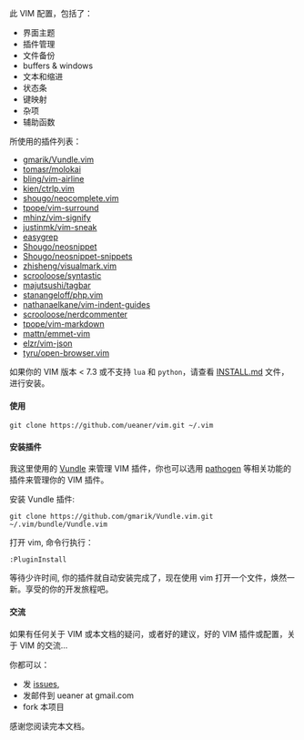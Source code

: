 此 VIM 配置，包括了：

* 界面主题
* 插件管理
* 文件备份
* buffers & windows
* 文本和缩进
* 状态条
* 键映射
* 杂项
* 辅助函数

所使用的插件列表：

* [gmarik/Vundle.vim]
* [tomasr/molokai]
* [bling/vim-airline]
* [kien/ctrlp.vim]
* [shougo/neocomplete.vim]
* [tpope/vim-surround]
* [mhinz/vim-signify]
* [justinmk/vim-sneak]
* [easygrep]
* [Shougo/neosnippet]
* [Shougo/neosnippet-snippets]
* [zhisheng/visualmark.vim]
* [scrooloose/syntastic]
* [majutsushi/tagbar]
* [stanangeloff/php.vim]
* [nathanaelkane/vim-indent-guides]
* [scrooloose/nerdcommenter]
* [tpope/vim-markdown]
* [mattn/emmet-vim]
* [elzr/vim-json]
* [tyru/open-browser.vim]

如果你的 VIM 版本 < 7.3 或不支持 `lua` 和 `python`，请查看 [INSTALL.md] 文件，进行安装。

#### 使用

    git clone https://github.com/ueaner/vim.git ~/.vim

#### 安装插件

我这里使用的 [Vundle] 来管理 VIM 插件，你也可以选用 [pathogen] 等相关功能的插件来管理你的 VIM 插件。

安装 Vundle 插件:

    git clone https://github.com/gmarik/Vundle.vim.git ~/.vim/bundle/Vundle.vim

打开 vim, 命令行执行：

    :PluginInstall

等待少许时间, 你的插件就自动安装完成了，现在使用 vim 打开一个文件，焕然一新。享受的你的开发旅程吧。

#### 交流

如果有任何关于 VIM 或本文档的疑问，或者好的建议，好的 VIM 插件或配置，关于 VIM 的交流...

你都可以：

* 发 [issues],
* 发邮件到 ueaner at gmail.com
* fork 本项目

感谢您阅读完本文档。

[INSTALL.md]: https://github.com/ueaner/vim/blob/master/INSTALL.md "安装 VIM7.4"

[pathogen]: http://github.com/tpope/vim-pathogen
[Vundle]: https://github.com/gmarik/Vundle.vim
[issues]: https://github.com/ueaner/vim/issues

[gmarik/Vundle.vim]: https://github.com/gmarik/Vundle.vim
[tomasr/molokai]: https://github.com/tomasr/molokai
[bling/vim-airline]: https://github.com/bling/vim-airline
[kien/ctrlp.vim]: https://github.com/kien/ctrlp.vim
[shougo/neocomplete.vim]: https://github.com/shougo/neocomplete.vim
[tpope/vim-surround]: https://github.com/tpope/vim-surround
[mhinz/vim-signify]: https://github.com/mhinz/vim-signify
[justinmk/vim-sneak]: https://github.com/justinmk/vim-sneak
[easygrep]: https://github.com/easygrep
[Shougo/neosnippet]: https://github.com/Shougo/neosnippet
[Shougo/neosnippet-snippets]: https://github.com/Shougo/neosnippet-snippets
[zhisheng/visualmark.vim]: https://github.com/zhisheng/visualmark.vim
[scrooloose/syntastic]: https://github.com/scrooloose/syntastic
[majutsushi/tagbar]: https://github.com/majutsushi/tagbar
[stanangeloff/php.vim]: https://github.com/stanangeloff/php.vim
[nathanaelkane/vim-indent-guides]: https://github.com/nathanaelkane/vim-indent-guides
[scrooloose/nerdcommenter]: https://github.com/scrooloose/nerdcommenter
[tpope/vim-markdown]: https://github.com/tpope/vim-markdown
[mattn/emmet-vim]: https://github.com/mattn/emmet-vim
[elzr/vim-json]: https://github.com/elzr/vim-json
[tyru/open-browser.vim]: https://github.com/tyru/open-browser.vim
